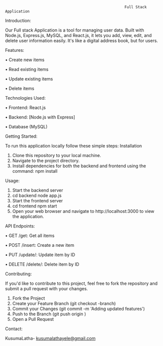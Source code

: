                                                           Full Stack Application

Introduction:

Our Full stack Application is a tool for managing user data. Built with Node.js, Express.js, MySQL, and React.js, it lets you add, view, edit, and delete user information easily. It's like a digital address book, but for users.

Features:

•	Create new items

•	Read existing items

•	Update existing items

•	Delete items

Technologies Used:

•	Frontend: React.js

•	Backend: [Node.js with Express]

•	Database (MySQL)

Getting Started:

To run this application locally follow these simple steps:
Installation

1.	Clone this repository to your local machine.
2.	Navigate to the project directory.
3.	Install dependencies for both the backend and frontend using the command:
                  npm install

Usage:

1.	Start the backend server
2.	cd backend
        node app.js
3.	Start the frontend server
4.	cd frontend
        npm start
5.	Open your web browser and navigate to http://localhost:3000 to view the application.

API Endpoints:

•	GET /get: Get all items

•	POST /insert: Create a new item

•	PUT /update/: Update item by ID

•	DELETE /delete/: Delete item by ID

Contributing:

If you'd like to contribute to this project, feel free to fork the repository and submit a pull request with your changes.
1.	Fork the Project
2.	Create your Feature Branch (git checkout -branch)
3.	Commit your Changes (git commit -m 'Adding updated features')
4.	Push to the Branch (git push origin )
5.	Open a Pull Request

Contact:

KusumaLatha- kusumalathayele@gmail.com

